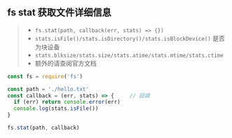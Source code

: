 ## fs stat 获取文件详细信息

> * `fs.stat(path, callback(err, stats) => {})`
> * `stats.isFile()/stats.isDirectory()/stats.isBlockDevice()` 是否为块设备
> * `stats.blksize/stats.size/stats.atime/stats.mtime/stats.ctime`
> * 额外的请查阅官方文档

```js
const fs = require('fs')

const path = './hello.txt'
const callback = (err, stats) => {     // 回调
  if (err) return console.error(err)
  console.log(stats.isFile())
}

fs.stat(path, callback)
```

